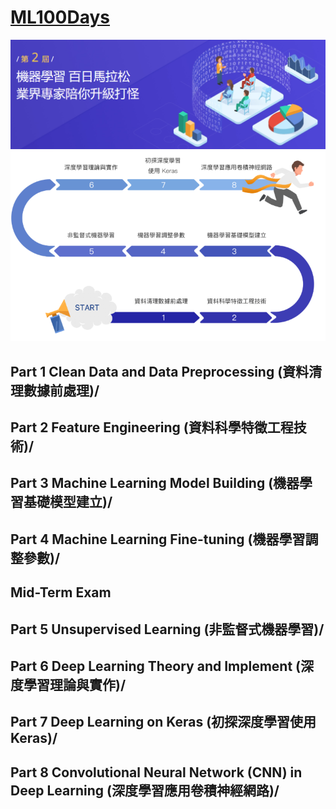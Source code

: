 # [ML100Days](https://ai100-2.cupoy.com/) 
![alt](./photo/banner.PNG)
![alt](./photo/01.PNG)  

## Part 1 Clean Data and Data Preprocessing (資料清理數據前處理)/
## Part 2 Feature Engineering (資料科學特徵工程技術)/
## Part 3 Machine Learning Model Building (機器學習基礎模型建立)/
## Part 4 Machine Learning Fine-tuning (機器學習調整參數)/
## Mid-Term Exam
## Part 5 Unsupervised Learning (非監督式機器學習)/
## Part 6 Deep Learning Theory and Implement (深度學習理論與實作)/
## Part 7 Deep Learning on Keras (初探深度學習使用 Keras)/
## Part 8 Convolutional Neural Network (CNN) in Deep Learning (深度學習應用卷積神經網路)/
